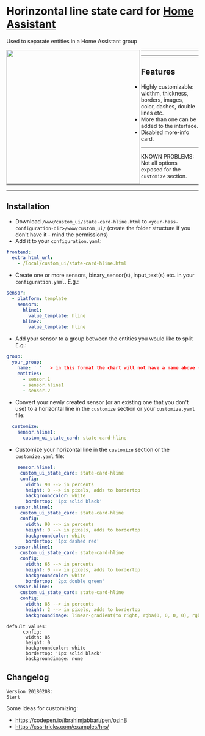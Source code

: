 # Horinzontal line state card for [Home Assistant](https://home-assistant.io)
Used to separate entities in a Home Assistant group 

<img align="left" src="https://i.imgur.com/mQiMmGg.jpg" height="350">

***
***
## Features
* Highly customizable: widthm, thickness, borders, images, color, dashes, double lines etc.
* More than one can be added to the interface.
* Disabled more-info card.
***
KNOWN PROBLEMS: Not all options exposed for the `customize` section.
***
***
## Installation
* Download `/www/custom_ui/state-card-hline.html` to `<your-hass-configuration-dir>/www/custom_ui/` (create the folder structure if you don't have it - mind the permissions)
* Add it to your `configuration.yaml`:
```yaml
frontend:
  extra_html_url:
    - /local/custom_ui/state-card-hline.html
```
* Create one or more sensors, binary_sensor(s), input_text(s) etc. in your `configuration.yaml`. E.g.:
```yaml
sensor:
  - platform: template
    sensors:
      hline1:
        value_template: hline
      hline2:
        value_template: hline
```
* Add your sensor to a group between the entities you would like to split E.g.:
```yaml
group:
  your_group:
    name: ' '   > in this format the chart will not have a name above (recommeded)
    entities:
      - sensor.1
      - sensor.hline1
      - sensor.2   
```
* Convert your newly created sensor (or an existing one that you don't use) to a horizontal line in the `customize` section or your `customize.yaml` file:

```yaml
  customize:
    sensor.hline1:
      custom_ui_state_card: state-card-hline
 ```
 * Customize your horizontal line in the `customize` section or the `customize.yaml` file:

 ```yaml
     sensor.hline1:
      custom_ui_state_card: state-card-hline
      config:
        width: 90 --> in percents
        height: 0 --> in pixels, adds to bordertop
        backgroundcolor: white
        bordertop: '1px solid black'
    sensor.hline1:
      custom_ui_state_card: state-card-hline
      config:
        width: 90 --> in percents
        height: 0 --> in pixels, adds to bordertop
        backgroundcolor: white
        bordertop: '1px dashed red'
    sensor.hline1:
      custom_ui_state_card: state-card-hline
      config:
        width: 65 --> in percents
        height: 0 --> in pixels, adds to bordertop
        backgroundcolor: white
        bordertop: '2px double green'
    sensor.hline1:
      custom_ui_state_card: state-card-hline
      config:
        width: 85 --> in percents
        height: 2 --> in pixels, adds to bordertop
        backgroundimage: linear-gradient(to right, rgba(0, 0, 0, 0), rgba(0, 0, 0, 0.75), rgba(0, 0, 0, 0))
 ```
 ```
 default values:
       config:
        width: 85
        height: 0
        backgroundcolor: white
        bordertop: '1px solid black'
        backgroundimage: none
 ```
## Changelog
```
Version 20180208:
Start
```

Some ideas for customizing:
* https://codepen.io/ibrahimjabbari/pen/ozinB
* https://css-tricks.com/examples/hrs/
